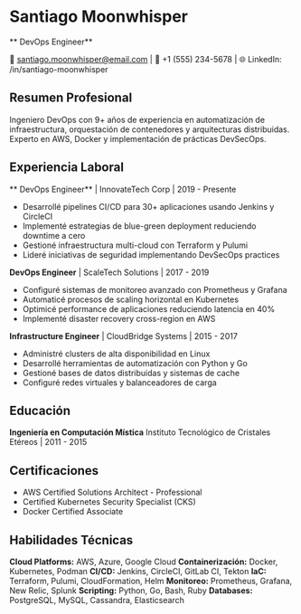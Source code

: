 # Santiago Moonwhisper
** DevOps Engineer**

📧 santiago.moonwhisper@email.com | 📱 +1 (555) 234-5678 | 🌐 LinkedIn: /in/santiago-moonwhisper

## Resumen Profesional
Ingeniero DevOps con 9+ años de experiencia en automatización de infraestructura, orquestación de contenedores y arquitecturas distribuidas. Experto en AWS, Docker y implementación de prácticas DevSecOps.

## Experiencia Laboral

** DevOps Engineer** | InnovateTech Corp | 2019 - Presente
- Desarrollé pipelines CI/CD para 30+ aplicaciones usando Jenkins y CircleCI
- Implementé estrategias de blue-green deployment reduciendo downtime a cero
- Gestioné infraestructura multi-cloud con Terraform y Pulumi
- Lideré iniciativas de seguridad implementando DevSecOps practices

**DevOps Engineer** | ScaleTech Solutions | 2017 - 2019
- Configuré sistemas de monitoreo avanzado con Prometheus y Grafana
- Automaticé procesos de scaling horizontal en Kubernetes
- Optimicé performance de aplicaciones reduciendo latencia en 40%
- Implementé disaster recovery cross-region en AWS

**Infrastructure Engineer** | CloudBridge Systems | 2015 - 2017
- Administré clusters de alta disponibilidad en Linux
- Desarrollé herramientas de automatización con Python y Go
- Gestioné bases de datos distribuidas y sistemas de cache
- Configuré redes virtuales y balanceadores de carga

## Educación
**Ingeniería en Computación Mística**
Instituto Tecnológico de Cristales Etéreos | 2011 - 2015

## Certificaciones
- AWS Certified Solutions Architect - Professional
- Certified Kubernetes Security Specialist (CKS)
- Docker Certified Associate

## Habilidades Técnicas
**Cloud Platforms:** AWS, Azure, Google Cloud
**Containerización:** Docker, Kubernetes, Podman
**CI/CD:** Jenkins, CircleCI, GitLab CI, Tekton
**IaC:** Terraform, Pulumi, CloudFormation, Helm
**Monitoreo:** Prometheus, Grafana, New Relic, Splunk
**Scripting:** Python, Go, Bash, Ruby
**Databases:** PostgreSQL, MySQL, Cassandra, Elasticsearch
